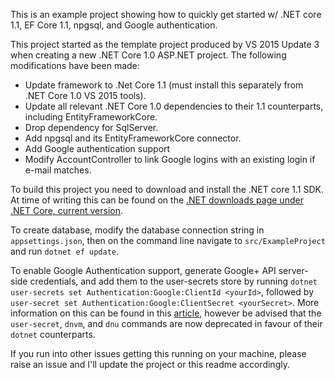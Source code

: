 This is an example project showing how to quickly get started w/ .NET core 1.1, EF Core 1.1, npgsql, and Google authentication.

This project started as the template project produced by VS 2015 Update 3 when creating a new .NET Core 1.0 ASP.NET project. The following modifications have been made:

* Update framework to .Net Core 1.1 (must install this separately from .NET Core 1.0 VS 2015 tools).
* Update all relevant .NET Core 1.0 dependencies to their 1.1 counterparts, including EntityFrameworkCore.
* Drop dependency for SqlServer.
* Add npgsql and its EntityFrameworkCore connector.
* Add Google authentication support
* Modify AccountController to link Google logins with an existing login if e-mail matches.

To build this project you need to download and install the .NET core 1.1 SDK. At time of writing this can be found on the [.NET downloads page under .NET Core, current version](https://www.microsoft.com/net/download/core#/current).

To create database, modify the database connection string in `appsettings.json`, then on the command line navigate to `src/ExampleProject` and run `dotnet ef update`.

To enable Google Authentication support, generate Google+ API server-side credentials, and add them to the user-secrets store by running `dotnet user-secrets set Authentication:Google:ClientId <yourId>`, followed by `user-secret set Authentication:Google:ClientSecret <yourSecret>`. More information on this can be found in this [article](http://ruimourato.com/2016/02/12/using-google-auth-middleware-aspnetcore.html), however be advised that the `user-secret`, `dnvm`, and `dnu` commands are now deprecated in favour of their `dotnet` counterparts.

If you run into other issues getting this running on your machine, please raise an issue and I'll update the project or this readme accordingly.
